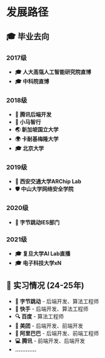 # 发展路径

## 🎓 毕业去向

### 2017级
- **🎓 人大高瓴人工智能研究院直博**
- **🎓 中科院直博**

### 2018级
- **💼 腾讯后端开发**
- **🚗 小马智行**
- **🌏 新加坡国立大学**
- **🌍 卡耐基梅隆大学**
- **🎓 北京大学**

### 2019级
- **🔬 西安交通大学ARChip Lab**
- **🛡️ 中山大学网络安全学院**

### 2020级
- **💼 字节跳动IES部门**

### 2021级
- **🎓 复旦大学AI Lab直播**
- **🎓 电子科技大学xN**

## 🎯 实习情况 (24-25年)
- **💼 字节跳动** - 后端开发、算法工程师
- **📱 快手** - 后端开发、算法工程师  
- **🔍 百度** - 算法工程师
- **🍔 美团** - 后端开发、前端开发
- **🛒 阿里巴巴** - 后端开发、前端工程师
- **💻 腾讯** - 前端开发、后端开发
- **…………**
